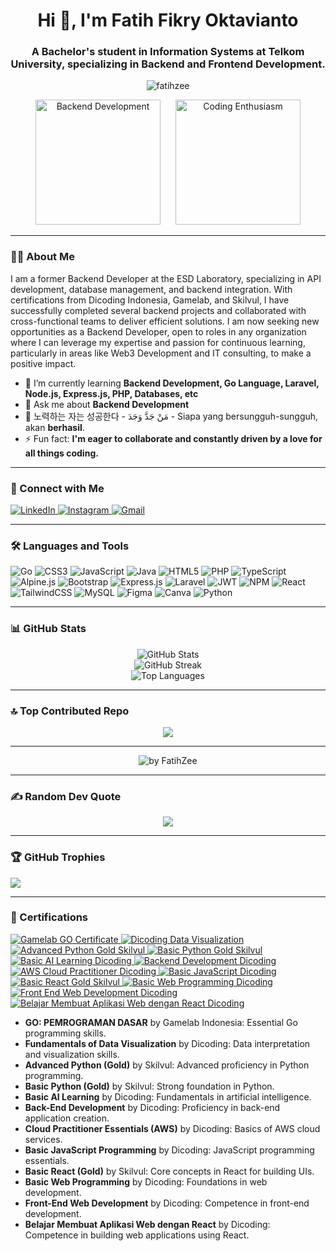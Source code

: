 <h1 align="center">Hi 👋, I'm Fatih Fikry Oktavianto</h1>
<h3 align="center">
  A Bachelor's student in Information Systems at Telkom University, specializing in Backend and Frontend Development.
</h3>

<p align="center">
  <img src="https://komarev.com/ghpvc/?username=fatihzee&label=Profile%20views&color=FF69B4&style=for-the-badge&labelColor=00008B" alt="fatihzee" />
</p>


<p align="center">
  <span style="display: inline-block; margin-right: 10px;">
    <img src="https://media1.tenor.com/m/w5cBfjbwBakAAAAd/rose-apt.gif" alt="Backend Development" height="200"/>
  </span>
  <span style="display: inline-block; margin-left: 10px;">
    <img src="https://media2.giphy.com/media/v1.Y2lkPTc5MGI3NjExbmJyc3VscW5vaDFicXl0YzRjZWN3ZHBtaHZxcG9kYW1uM2ZnZnI2NCZlcD12MV9pbnRlcm5hbF9naWZfYnlfaWQmY3Q9Zw/HSz0R4vZIKMJWg9oko/giphy.gif" alt="Coding Enthusiasm" height="200"/>
  </span>
</p>

---

### 👨‍💻 About Me

I am a former Backend Developer at the ESD Laboratory, specializing in API development, database management, and backend integration. With certifications from Dicoding Indonesia, Gamelab, and Skilvul, I have successfully completed several backend projects and collaborated with cross-functional teams to deliver efficient solutions. I am now seeking new opportunities as a Backend Developer, open to roles in any organization where I can leverage my expertise and passion for continuous learning, particularly in areas like Web3 Development and IT consulting, to make a positive impact.

- 🌱 I’m currently learning **Backend Development, Go Language, Laravel, Node.js, Express.js, PHP, Databases, etc**
- 💬 Ask me about **Backend Development**
- 💪 노력하는 자는 성공한다 - مَنْ جَدَّ وَجَدَ - Siapa yang bersungguh-sungguh, akan **berhasil**.
- ⚡ Fun fact: **I'm eager to collaborate and constantly driven by a love for all things coding.**

---

### 🔗 Connect with Me

<p align="left">
  <a href="https://linkedin.com/in/fatih-fikry-oktavianto" target="_blank">
    <img src="https://img.shields.io/badge/linkedin-%230077B5.svg?&style=for-the-badge&logo=linkedin&logoColor=white" alt="LinkedIn"/>
  </a>
  <a href="https://instagram.com/trustedby_" target="_blank">
    <img src="https://img.shields.io/badge/Instagram-E4405F?style=for-the-badge&logo=instagram&logoColor=white" alt="Instagram"/>
  </a>
  <a href="https://mail.google.com/mail/?view=cm&fs=1&to=viananto1234@gmail.com&su=Halo,%20Fatih%20Fikry%20Oktavianto&body=Hari%20yang%20cerah%20untuk%20mengoding,%20YEAYYY!" target="_blank">
    <img src="https://img.shields.io/badge/gmail-%23D14836.svg?&style=for-the-badge&logo=gmail&logoColor=white" alt="Gmail"/>
  </a>
</p>


---

### 🛠️ Languages and Tools
  
![Go](https://img.shields.io/badge/go-%2300ADD8.svg?style=for-the-badge&logo=go&logoColor=white) ![CSS3](https://img.shields.io/badge/css3-%231572B6.svg?style=for-the-badge&logo=css3&logoColor=white) ![JavaScript](https://img.shields.io/badge/javascript-%23323330.svg?style=for-the-badge&logo=javascript&logoColor=%23F7DF1E) ![Java](https://img.shields.io/badge/java-%23ED8B00.svg?style=for-the-badge&logo=openjdk&logoColor=white) ![HTML5](https://img.shields.io/badge/html5-%23E34F26.svg?style=for-the-badge&logo=html5&logoColor=white) ![PHP](https://img.shields.io/badge/php-%23777BB4.svg?style=for-the-badge&logo=php&logoColor=white) ![TypeScript](https://img.shields.io/badge/typescript-%23007ACC.svg?style=for-the-badge&logo=typescript&logoColor=white) ![Alpine.js](https://img.shields.io/badge/alpinejs-white.svg?style=for-the-badge&logo=alpinedotjs&logoColor=%238BC0D0) ![Bootstrap](https://img.shields.io/badge/bootstrap-%238511FA.svg?style=for-the-badge&logo=bootstrap&logoColor=white) ![Express.js](https://img.shields.io/badge/express.js-%23404d59.svg?style=for-the-badge&logo=express&logoColor=%2361DAFB) ![Laravel](https://img.shields.io/badge/laravel-%23FF2D20.svg?style=for-the-badge&logo=laravel&logoColor=white) ![JWT](https://img.shields.io/badge/JWT-black?style=for-the-badge&logo=JSON%20web%20tokens) ![NPM](https://img.shields.io/badge/NPM-%23CB3837.svg?style=for-the-badge&logo=npm&logoColor=white) ![React](https://img.shields.io/badge/react-%2320232a.svg?style=for-the-badge&logo=react&logoColor=%2361DAFB) ![TailwindCSS](https://img.shields.io/badge/tailwindcss-%2338B2AC.svg?style=for-the-badge&logo=tailwind-css&logoColor=white) ![MySQL](https://img.shields.io/badge/mysql-4479A1.svg?style=for-the-badge&logo=mysql&logoColor=white) ![Figma](https://img.shields.io/badge/figma-%23F24E1E.svg?style=for-the-badge&logo=figma&logoColor=white) ![Canva](https://img.shields.io/badge/Canva-%2300C4CC.svg?style=for-the-badge&logo=Canva&logoColor=white) ![Python](https://img.shields.io/badge/python-3670A0?style=for-the-badge&logo=python&logoColor=ffdd54)

---

### 📊 GitHub Stats

<div align="center">
  
![GitHub Stats](https://github-readme-stats.vercel.app/api?username=FatihZee&theme=ambient_gradient&hide_border=true&show_icons=true)<br/>
![GitHub Streak](https://github-readme-streak-stats.herokuapp.com/?user=FatihZee&theme=ambient_gradient)<br/>
![Top Languages](https://github-readme-stats.vercel.app/api/top-langs/?username=FatihZee&theme=ambient_gradient&layout=compact)

</div>

---

### 🔝 Top Contributed Repo
<div align="center">
  
![](https://github-contributor-stats.vercel.app/api?username=FatihZee&limit=5&theme=ambient_gradient&combine_all_yearly_contributions=true)
</div>

---

<div align="center">
  <img src="https://github-readme-activity-graph.vercel.app/graph?username=FatihZee&theme=react-dark&area=true&hide_border=true" alt="by FatihZee"/>
</div>

---

### ✍️ Random Dev Quote
<div align="center">
  
![](https://quotes-github-readme.vercel.app/api?type=horizontal&theme=radical)
</div>

---

### 🏆 GitHub Trophies
![](https://github-profile-trophy.vercel.app/?username=FatihZee&theme=radical&no-frame=false&no-bg=true&margin-w=4)

---

### 📜 Certifications

<p align="left">
  <a href="https://www.gamelab.id/certificate/GL3708718132" target="_blank">
    <img src="https://img.shields.io/badge/Gamelab%20Indonesia-GO%3A%20PEMROGRAMAN%20DASAR-brightgreen?style=flat-square&logo=go&logoColor=white" alt="Gamelab GO Certificate"/>
  </a>
  <a href="https://www.dicoding.com/certificates/MRZMEV2NNPYQ" target="_blank">
    <img src="https://img.shields.io/badge/Dicoding-Fundamentals%20of%20Data%20Visualization-blue?style=flat-square&logo=databricks&logoColor=white" alt="Dicoding Data Visualization"/>
  </a>
  <a href="https://badgr.com/public/assertions/CHxcATlrRi6SF9pOd0XmlA?identity__email=viananto1234@gmail.com" target="_blank">
    <img src="https://img.shields.io/badge/Skilvul-Advanced%20Python%20(Gold)-informational?style=flat-square&logo=python&logoColor=white" alt="Advanced Python Gold Skilvul"/>
  </a>
  <a href="https://badgr.com/public/assertions/3-PwVP5OSBGOnYjieafLNw?identity__email=viananto1234@gmail.com" target="_blank">
    <img src="https://img.shields.io/badge/Skilvul-Basic%20Python%20(Gold)-yellow?style=flat-square&logo=python&logoColor=white" alt="Basic Python Gold Skilvul"/>
  </a>
  <a href="https://www.dicoding.com/certificates/1OP8WR4YLXQK" target="_blank">
    <img src="https://img.shields.io/badge/Dicoding-Basic%20AI%20Learning-blue?style=flat-square&logo=openai&logoColor=white" alt="Basic AI Learning Dicoding"/>
  </a>
  <a href="https://www.dicoding.com/certificates/53XEO1JWRZRN" target="_blank">
    <img src="https://img.shields.io/badge/Dicoding-Back%20End%20Development-brightgreen?style=flat-square&logo=node.js&logoColor=white" alt="Backend Development Dicoding"/>
  </a>
  <a href="https://www.dicoding.com/certificates/0LZ06YOY0Z65" target="_blank">
    <img src="https://img.shields.io/badge/Dicoding-Cloud%20Practitioner%20AWS-blueviolet?style=flat-square&logo=amazon-aws&logoColor=white" alt="AWS Cloud Practitioner Dicoding"/>
  </a>
  <a href="https://www.dicoding.com/certificates/1OP8WJV1LXQK" target="_blank">
    <img src="https://img.shields.io/badge/Dicoding-Basic%20JavaScript-orange?style=flat-square&logo=javascript&logoColor=white" alt="Basic JavaScript Dicoding"/>
  </a>
  <a href="https://badgr.com/public/assertions/XX4Gk3S5TuethZ0D-zcG9Q?identity__email=viananto1234@gmail.com" target="_blank">
    <img src="https://img.shields.io/badge/Skilvul-Basic%20React%20(Gold)-blue?style=flat-square&logo=react&logoColor=white" alt="Basic React Gold Skilvul"/>
  </a>
  <a href="https://www.dicoding.com/certificates/L4PQ129MVXO1" target="_blank">
    <img src="https://img.shields.io/badge/Dicoding-Basic%20Web%20Programming-red?style=flat-square&logo=html5&logoColor=white" alt="Basic Web Programming Dicoding"/>
  </a>
  <a href="https://www.dicoding.com/certificates/0LZ065YO0Z65" target="_blank">
    <img src="https://img.shields.io/badge/Dicoding-Front%20End%20Web%20Development-orange?style=flat-square&logo=html5&logoColor=white" alt="Front End Web Development Dicoding"/>
  </a>
  <a href="https://www.dicoding.com/certificates/4EXG7O3E1PRL" target="_blank">
    <img src="https://img.shields.io/badge/Dicoding-Belajar%20Membuat%20Aplikasi%20Web%20dengan%20React-blue?style=flat-square&logo=react&logoColor=white" alt="Belajar Membuat Aplikasi Web dengan React Dicoding"/>
  </a>
</p>

- **GO: PEMROGRAMAN DASAR** by Gamelab Indonesia: Essential Go programming skills.
- **Fundamentals of Data Visualization** by Dicoding: Data interpretation and visualization skills.
- **Advanced Python (Gold)** by Skilvul: Advanced proficiency in Python programming.
- **Basic Python (Gold)** by Skilvul: Strong foundation in Python.
- **Basic AI Learning** by Dicoding: Fundamentals in artificial intelligence.
- **Back-End Development** by Dicoding: Proficiency in back-end application creation.
- **Cloud Practitioner Essentials (AWS)** by Dicoding: Basics of AWS cloud services.
- **Basic JavaScript Programming** by Dicoding: JavaScript programming essentials.
- **Basic React (Gold)** by Skilvul: Core concepts in React for building UIs.
- **Basic Web Programming** by Dicoding: Foundations in web development.
- **Front-End Web Development** by Dicoding: Competence in front-end development.
- **Belajar Membuat Aplikasi Web dengan React** by Dicoding: Competence in building web applications using React.
